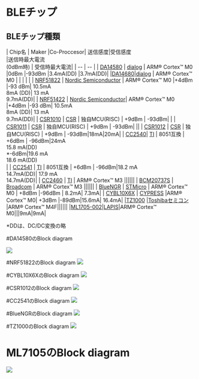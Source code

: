 # BLEチップ

## BLEチップ種類

| Chip名 | Maker |Co-Proccesor| 送信感度|受信感度<br>|送信時最大電流<br>(0dBm時) | 受信時最大電流|
| -- | -- |
| [DA14580](http://www.dialog-semiconductor.com/products/bluetooth-smart) | [dialog](http://www.dialog-semiconductor.com/) | ARM® Cortex™ M0 |0dBm |-93dBm |3.4mA(DD) |3.7mA(DD)| 
|[DA14680](http://www.dialog-semiconductor.com/docs/site-pdf/dialog-smartbond-da14680-product-brief-japanese.pdf?sfvrsn=2)|[dialog](http://www.dialog-semiconductor.com/) | ARM® Cortex™ M0 | | | | | 
| [NRF51822](http://www.nordicsemi.com/eng/Products/Bluetooth-R-low-energy/nRF51822) | [Nordic Semiconductor](http://www.nordicsemi.com/)  |  ARM® Cortex™ M0 |+4dBm |-93 dBm| 10.5mA<br>8mA (DD)| 13 mA<br>9.7mA(DD)| 
| [NRF51422](http://www.nordicsemi.com/eng/Products/ANT/nRF51422)  | [Nordic Semiconductor](http://www.nordicsemi.com/)|  ARM® Cortex™ M0 |+4dBm |-93 dBm| 10.5mA<br>8mA (DD)| 13 mA<br>9.7mA(DD)| 
| [CSR1010](https://www.csrsupport.com/download/39359/CSR1010%20Data%20Sheet%20CS-231985-DS.pdf) | [CSR](http://www.csr.com/) | 独自MCU(RISC) | +9dBm | -93dBm| |
| [CSR1011](https://www.csrsupport.com/download/40289/CSR1010%20Data%20Sheet%20CS-231986-DS.pdf) | [CSR](http://www.csr.com/)  | 独自MCU(RISC) | +9dBm | -93dBm| ||
| [CSR1012](https://www.csrsupport.com/download/47278/CSR1012%20Data%20Sheet%20CS-238833-DS.pdf) | [CSR](http://www.csr.com/)  | 独自MCU(RISC) | +9dBm | -93dBm|18mA|20mA|
| [CC2540](http://m.tij.co.jp/product/jp/CC2540)| [TI](http://www.tij.co.jp/) |  8051互換 | +6dBm | -96dBm|24mA<br>15.8 mA(DD)<br>*-6dBm|19.6 mA<br>18.6 mA(DD)<br>|
| [CC2541](http://m.tij.co.jp/product/jp/CC2541) | [TI](http://www.tij.co.jp/) |  8051互換 | +6dBm | -96dBm|18.2 mA<br>14.7mA(DD)| 17.9 mA <br>14.7mA(DD)|
| [CC2460](http://www.ti.com/product/cc2640) | [TI](http://www.tij.co.jp/) | ARM® Cortex™ M3 ||||||
| [BCM20737S](http://www.broadcom.com/collateral/pb/WICED-Sense-PB100.pdf) | [Broadcom](http://ja.broadcom.com/) |  ARM® Cortex™ M3 ||||||
| [BlueNGR](http://www.st.com/web/catalog/sense_power/FM1968/CL1976/SC1898/PF258646?ecmp=pf258646_link_emf_jan2014&sc=bluenrg) | [STMicro](http://www.st-japan.co.jp/web/jp/home.html) | ARM® Cortex™ M0 | +8dBm |-96dBm | 8.2mA| 7.3mA| 
| [CYBL10X6X](http://japan.cypress.com/?rID=99422 ) | [CYPRESS](http://japan.cypress.com/) |ARM® Cortex™ M0| +3dBm |-89dBm|15.6mA| 16.4mA|
|[TZ1000](http://toshiba.semicon-storage.com/jp/product/assp/applite/tz1000.html) |[Toshibaセミコン](http://toshiba.semicon-storage.com/) |ARM® Cortex™ M4F||||||
|[ML1705-002](http://www.lapis-semi.com/jp/semicon/telecom/ble.html)|[LAPIS](http://www.lapis-semi.com)|ARM® Cortex™ M0|||9mA|9mA|

*DDは、DC/DC変換の略

#DA14580のBlock diagram

![](image/da14580.png)

#NRF51822のBlock diagram
![](image/nrf51822.png)

#CYBL10X6XのBlock diagram
![](image/cybl10x6x.png)

#CSR1012のBlock diagram
![](image/csr1012.png)

#CC2541のBlock diagram
![](image/cc2541.png)

#BlueNGRのBlock diagram
![](image/BlueNGR.png)

#TZ1000のBlock diagram
![](image/tz1000.png)

# ML7105のBlock diagram
![](image/ml7105.png)
